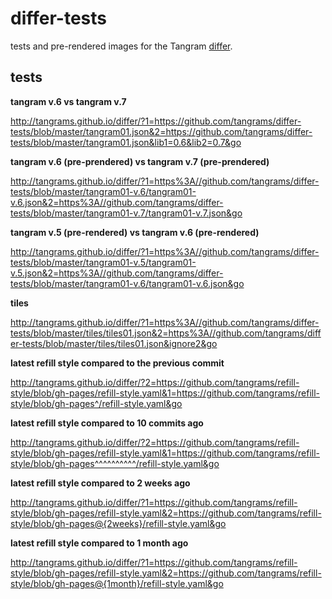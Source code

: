 # differ-tests
tests and pre-rendered images for the Tangram [differ](http://github.com/tangrams/differ).

## tests

**tangram v.6 vs tangram v.7**

http://tangrams.github.io/differ/?1=https://github.com/tangrams/differ-tests/blob/master/tangram01.json&2=https://github.com/tangrams/differ-tests/blob/master/tangram01.json&lib1=0.6&lib2=0.7&go

**tangram v.6 (pre-prendered) vs tangram v.7 (pre-prendered)**

http://tangrams.github.io/differ/?1=https%3A//github.com/tangrams/differ-tests/blob/master/tangram01-v.6/tangram01-v.6.json&2=https%3A//github.com/tangrams/differ-tests/blob/master/tangram01-v.7/tangram01-v.7.json&go

**tangram v.5 (pre-rendered) vs tangram v.6 (pre-rendered)**

http://tangrams.github.io/differ/?1=https%3A//github.com/tangrams/differ-tests/blob/master/tangram01-v.5/tangram01-v.5.json&2=https%3A//github.com/tangrams/differ-tests/blob/master/tangram01-v.6/tangram01-v.6.json&go

**tiles**

http://tangrams.github.io/differ/?1=https%3A//github.com/tangrams/differ-tests/blob/master/tiles/tiles01.json&2=https%3A//github.com/tangrams/differ-tests/blob/master/tiles/tiles01.json&ignore2&go

**latest refill style compared to the previous commit**

http://tangrams.github.io/differ/?2=https://github.com/tangrams/refill-style/blob/gh-pages/refill-style.yaml&1=https://github.com/tangrams/refill-style/blob/gh-pages^/refill-style.yaml&go

**latest refill style compared to 10 commits ago**

http://tangrams.github.io/differ/?2=https://github.com/tangrams/refill-style/blob/gh-pages/refill-style.yaml&1=https://github.com/tangrams/refill-style/blob/gh-pages^^^^^^^^^^/refill-style.yaml&go

**latest refill style compared to 2 weeks ago**

http://tangrams.github.io/differ/?1=https://github.com/tangrams/refill-style/blob/gh-pages/refill-style.yaml&2=https://github.com/tangrams/refill-style/blob/gh-pages@{2weeks}/refill-style.yaml&go

**latest refill style compared to 1 month ago**

http://tangrams.github.io/differ/?1=https://github.com/tangrams/refill-style/blob/gh-pages/refill-style.yaml&2=https://github.com/tangrams/refill-style/blob/gh-pages@{1month}/refill-style.yaml&go

